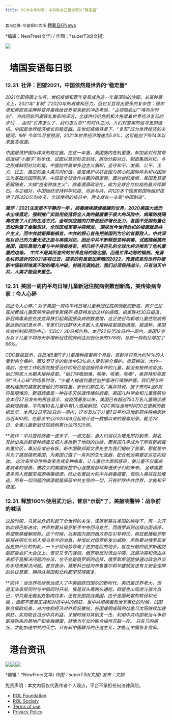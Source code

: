 ```yaml
---
title: DC大中华时事：中共称自己是世界的“稳定器”
---
```

`喜马拉雅-华盛顿DC农场` [轉載自GNews](https://gnews.org/zh-hans/1809879/)

*编辑：NewFree(文华) / 作图：*superT3d(文揚)

![](http://himalayawashingtondc.org/wp-content/uploads/2021/08/ScreenShot-2021-08-01-at-17.25.09@2x.png)

#   墙国妄语每日驳

### 12.31. 社评：回望2021，中国依然是世界的“稳定器”

*2021年即将画上句号，世纪疫情和百年变局成为这一年最深刻的注脚。从某种意义上，2021年“复制”了2020年的艰难和压力，但它又显现出更多的复杂性：德尔塔和奥密克戎两种变异毒株给世界带来新的冲击考验，“占领国会山”“喀布尔时刻”、冷战阴影回潮等乱象影响深远，全球供应链危机极大拖累着世界经济复苏的步伐……面对“世界怎么了、我们怎么办?”的时代之问，人们对答案的追寻更加迫切。中国是世界经济增长的稳定器。在世纪疫情背景下，“复苏”成为世界经济的关键词。IMF 今年10月曾预测，2021年世界经济增速为5.9%，这可能创下1974年以来最高增速。*

*中国是维护国际体系的稳定器。在这一年里，美国国内危机重重，却加紧对外拉帮结派搞“小圈子”的步伐，试图以意识形态划线，挑动分裂对立，制造集团对抗。与之形成鲜明对比的是，中国始终高举多边主义旗帜，坚守和平、发展、公平、正义、民主、自由的全人类共同价值，坚定维护以联合国为核心的国际体系和以国际法为基础的国际秩序。中国是全球合作共赢的稳定器。面对世纪疫情，美国及其紧密跟随者，大搞“疫苗种族主义”、病毒溯源政治化，成为全球合作抗疫的最大绊脚石。与之相对，中国始终坚持科学抗疫、命运与共，向120多个国家和国际组织提供了超过20亿剂疫苗，全球使用的疫苗中，两支就有一支是“中国制造”。*

***简评：*2021注定是不平静的一年 ，病毒继续肆虐蹂躏的世界，2020美国大选仍未尘埃落定，强制推广实验用疫苗将全人类的健康置于极大的风险中，病毒防疫隔离改变了人们的生活方式，全球供应链的打断使经济增长乏力，各国不受限的量化宽松刺激了金融泡沫，全球区域军事冲突频发。 深挖当今世界危机的根源就是共产主义，而中共就是罪魁祸首，中共的野心首先把美国列为它的首要敌人，中共深知以自己的力量无法正面与美国对抗，因此中共不断释放变种病毒，试图搞弱搞死美国，国际黑暗力量与中共强推疫苗，把已经千疮百孔的全球化经济推到了危机重重的边缘。  中共不是其所宣传的世界危局的稳定器，而是世界动荡的祸根。充满危机和波折的2021即将过去，迎来的将是更加黑暗的2022，充满谎言的世界将被新中国联邦唯真不破的曙光冲破，前路充满挑战，我们必须保持战斗，只有消灭中共，人类才能迎来重生*。***

### 12.31. 美国一周内平均日增儿童新冠住院病例数创新高，美传染病专家：令人心碎

*如此令人心碎。” 对于美国一周内平均日增儿童新冠住院病例数创新高，宾夕法尼亚州费城儿童医院传染病专家保罗·奥菲特发出这样的感慨。据美联社30日报道，新冠病毒奥密克戎变异株引起美国感染病例数激增，这正使日均新增儿童住院病例数达到创纪录水平，专家们对该群体大多数人未接种疫苗感到遗憾。报道称，美国疾病控制和预防中心（CDC）30日报告称，本月22日至28日的一周内，美国17岁及以下儿童平均每天新增新冠住院病例达到创纪录的378例，与前一周相比增加了66%。*

*CDC数据显示，在批准5至11岁儿童接种疫苗两个月后，该群体只有大约14%的人受到完全保护。而12至17岁的群体中53%的人受到完全保护。奥菲特说，大约一周前，在他工作的医院接受治疗的符合疫苗接种条件的儿童，都没有接种过疫苗。他们的家人也都未接种疫苗。“他们呼吸困难，咳嗽，咳嗽，咳嗽”，奥菲特形容医院“令人心碎”的场景时说，“少量人被送到重症监护室进行镇静护理，我们把与呼吸机连接的装置放进他们的喉咙里，家长们都在哭。”奥菲特说，接下来的4至6周将是艰难的，新冠病毒是一种在冬天快速传播的病毒。美国儿科学会和儿童医院协会本月27日发布的报告显示，自疫情暴发以来，美国已有超过750万名儿童确诊感染新冠病毒，平均每10名儿童中有1人感染新冠。CDC网站当地时间30日更新的数据显示，本月22日至28日的一周内，17岁及以下儿童7日平均日增新冠住院病例达到近400例，也是该中心2020年8月起统计这一数据以来的最高纪录。截至28日，全美儿童新冠住院病例累计达76525例。*

***简评：*中共变种病毒一波未平，一波又起，当人们误以为曙光即将到来，莫名其妙出来的新变种病毒又把人类推到了地狱的边缘，而美国几乎成为了所有新病毒的重灾区，事出反常必有妖，新中国联邦郭文贵先生为我们揭晓了答案，那就是中共为了搞弱搞死美国，为美国订做了一系列的生化武器，配合政治需要定点定向投放。 这次高传染性的奥密克戎变种病毒，让儿童也大面积感染，使儿童不仅面临着病毒的侵袭，被收买的美国疾控中心强推疫苗将葬送孩子们的未来。 全球需要更多的人觉醒来溯源病毒根源，终止危害巨大的中共病毒疫苗，否则人类将在劫难逃，所有一切问题的根源就是邪恶中共主导的一切，只有铲除中共世界，才能和平稳定。**

### 12.31. 释放100%使用武力后，普京“示弱”了，美敲响警钟：战争前的喊话

*这段时间，乌克兰危机引起了全世界的关注，泽连斯基在美国的挑唆下，再一次开始向顿巴斯进攻，并声称要从俄罗斯手中夺回乌克兰，而俄罗斯则选择出面调停，希望能够缓解局势。这个时候，以美国为首的西方却在引导舆论，疯狂散播俄罗斯即将在明年年初入侵乌克兰的消息，并借此对俄罗斯发出威胁，声称要对俄罗斯发起更加严厉的制裁，一下子将局势导向了更加危险的地步。就在日前的俄罗斯国防部部委会扩大会议上，普京又专门强调，俄罗斯反对流血冲突，武装冲突和流血从来都不是解决问题的办法，也不会是俄罗斯的选择，俄罗斯希望能够通过政治外交的手段来解决问题。普京表示，莫斯科已经向布鲁塞尔和华盛顿发送有关安全保障的协议草案，期待从美国和北约那里获得回复。*

***简评：*当世界地缘政治进入了中美俄欧四国杀的新时代，美仍是世界老大，但是无法承受同时与中俄同时开战，俄是双头鹰两头通吃，欧是坐山观虎斗强大自己，中共最无能到处割肉找爹，还有妄图挑战美国。由于各国政客的软弱和无能 ，谁都不愿意正视和对抗中共的疯狂，当中共把病毒政治军事化的时候，试图联合俄欧抗美，对内收割经济对外疯狂撒钱，各国或明或暗的怂恿习太阳继续加速疯狂，实则联合瓜分中共利益，关键时候对其倒戈一击，利用中共内部政治斗争和即将到来的房地产和金融爆雷，就像当年北约联合搞垮苏联一样。 只有习的疯狂，才能加速中共的灭亡，只有新中国联邦的正道主义，才能让中国恢复信仰。**

#   港台资讯
![](https://media.discordapp.net/attachments/858887785507323904/926327059414929408/2_cn.png?width=1043&amp;height=586)![](https://media.discordapp.net/attachments/858887785507323904/926327062032166933/1_cn.png?width=1043&amp;height=586)![](https://media.discordapp.net/attachments/858887785507323904/926327062367723520/3_cn.png?width=1043&amp;height=586)




*编辑：*NewFree(文华)
*作图：superT3d(文揚)
发布：文顾*

 

免责声明：本文内容仅代表作者个人观点，平台不承担任何法律风险。

- [ROL Foundation](https://rolfoundation.org/)
- [ROL Society](https://rolsociety.org/)
- [Terms of use](https://gnews.org/terms-of-use-3/)
- [Privacy Policy](https://gnews.org/privacy-policy/)
